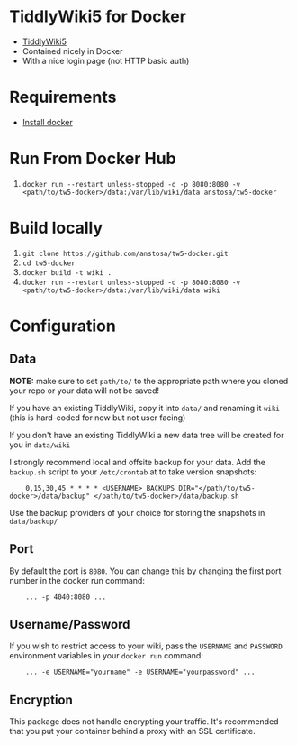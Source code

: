 # TiddlyWiki5 for Docker

* [TiddlyWiki5](http://tiddlywiki.com)
* Contained nicely in Docker
* With a nice login page (not HTTP basic auth)

# Requirements

* [Install docker](https://docs.docker.com/engine/installation/linux/docker-ce/ubuntu/)

# Run From Docker Hub

1. `docker run --restart unless-stopped -d -p 8080:8080 -v <path/to/tw5-docker>/data:/var/lib/wiki/data anstosa/tw5-docker`

# Build locally

1. `git clone https://github.com/anstosa/tw5-docker.git`
2. `cd tw5-docker`
3. `docker build -t wiki .`
4. `docker run --restart unless-stopped -d -p 8080:8080 -v <path/to/tw5-docker>/data:/var/lib/wiki/data wiki`

# Configuration

## Data

**NOTE:** make sure to set `path/to/` to the appropriate path where you cloned your repo or your data will not be saved!

If you have an existing TiddlyWiki, copy it into `data/` and renaming it `wiki` (this is hard-coded for now but not user facing)

If you don't have an existing TiddlyWiki a new data tree will be created for you in `data/wiki`

I strongly recommend local and offsite backup for your data. Add the `backup.sh` script to your `/etc/crontab` at to take version snapshots:
```
    0,15,30,45 * * * * <USERNAME> BACKUPS_DIR="</path/to/tw5-docker>/data/backup" </path/to/tw5-docker>/data/backup.sh
```

Use the backup providers of your choice for storing the snapshots in `data/backup/`

## Port

By default the port is `8080`.
You can change this by changing the first port number in the docker run command:
```
    ... -p 4040:8080 ...
```

## Username/Password

If you wish to restrict access to your wiki, pass the `USERNAME` and `PASSWORD` environment variables in your `docker run` command:
```
    ... -e USERNAME="yourname" -e USERNAME="yourpassword" ...
```

## Encryption

This package does not handle encrypting your traffic.
It's recommended that you put your container behind a proxy with an SSL certificate.
